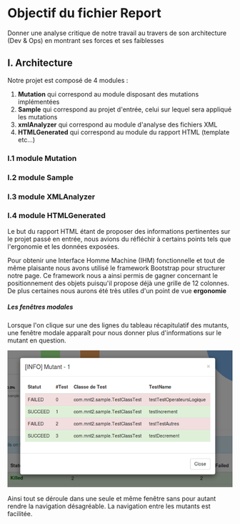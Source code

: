 # Objectif du fichier Report

Donner une analyse critique de notre travail au travers de son architecture (Dev & Ops) en montrant ses forces et ses faiblesses

## I. Architecture

Notre projet est composé de 4 modules :
1. **Mutation** qui correspond au module disposant des mutations implémentées
2. **Sample** qui correspond au projet d'entrée, celui sur lequel sera appliqué les mutations
3. **xmlAnalyzer** qui correspond au module d'analyse des fichiers XML
4. **HTMLGenerated** qui correspond au module du rapport HTML (template etc...)

### I.1 module Mutation

### I.2 module Sample

### I.3 module XMLAnalyzer

### I.4 module HTMLGenerated

Le but du rapport HTML étant de proposer des informations pertinentes sur le projet passé en entrée, nous avions du
réfléchir à certains points tels que l'ergonomie et les données exposées. 

Pour obtenir une Interface Homme Machine (IHM) fonctionnelle et tout de même plaisante nous avons utilisé le framework
Bootstrap pour structurer notre page. Ce framework nous a ainsi permis de gagner concernant le positionnement des objets
puisqu'il propose déjà une grille de 12 colonnes. De plus certaines nous aurons été très utiles d'un point de vue **ergonomie**

##### Les fenêtres modales

Lorsque l'on clique sur une des lignes du tableau récapitulatif des mutants, une fenêtre modale apparaît
pour nous donner plus d'informations sur le mutant en question. 

![fenetreModale](./Ressources/images/fenetreModale.png)

Ainsi tout se déroule dans une seule et même fenêtre sans pour autant rendre la navigation désagréable. La navigation entre
les mutants est facilitée.